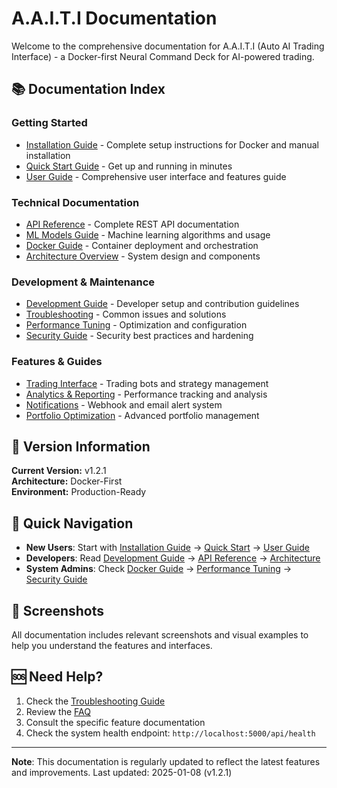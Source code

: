 # A.A.I.T.I Documentation

Welcome to the comprehensive documentation for A.A.I.T.I (Auto AI Trading Interface) - a Docker-first Neural Command Deck for AI-powered trading.

## 📚 Documentation Index

### Getting Started
- [Installation Guide](installation.md) - Complete setup instructions for Docker and manual installation
- [Quick Start Guide](quick-start.md) - Get up and running in minutes
- [User Guide](user-guide.md) - Comprehensive user interface and features guide

### Technical Documentation
- [API Reference](api-reference.md) - Complete REST API documentation
- [ML Models Guide](ml-models.md) - Machine learning algorithms and usage
- [Docker Guide](docker.md) - Container deployment and orchestration
- [Architecture Overview](architecture.md) - System design and components

### Development & Maintenance
- [Development Guide](development.md) - Developer setup and contribution guidelines
- [Troubleshooting](troubleshooting.md) - Common issues and solutions
- [Performance Tuning](performance.md) - Optimization and configuration
- [Security Guide](security.md) - Security best practices and hardening

### Features & Guides
- [Trading Interface](features/trading.md) - Trading bots and strategy management
- [Analytics & Reporting](features/analytics.md) - Performance tracking and analysis
- [Notifications](features/notifications.md) - Webhook and email alert system
- [Portfolio Optimization](features/portfolio.md) - Advanced portfolio management

## 🎯 Version Information

**Current Version:** v1.2.1  
**Architecture:** Docker-First  
**Environment:** Production-Ready  

## 🚀 Quick Navigation

- **New Users**: Start with [Installation Guide](installation.md) → [Quick Start](quick-start.md) → [User Guide](user-guide.md)
- **Developers**: Read [Development Guide](development.md) → [API Reference](api-reference.md) → [Architecture](architecture.md)
- **System Admins**: Check [Docker Guide](docker.md) → [Performance Tuning](performance.md) → [Security Guide](security.md)

## 📸 Screenshots

All documentation includes relevant screenshots and visual examples to help you understand the features and interfaces.

## 🆘 Need Help?

1. Check the [Troubleshooting Guide](troubleshooting.md)
2. Review the [FAQ](faq.md)
3. Consult the specific feature documentation
4. Check the system health endpoint: `http://localhost:5000/api/health`

---

**Note**: This documentation is regularly updated to reflect the latest features and improvements. Last updated: 2025-01-08 (v1.2.1)